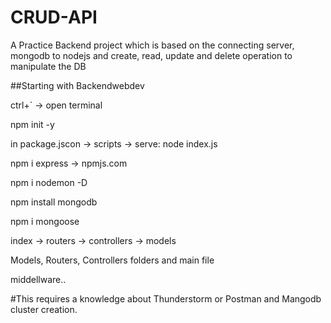 # CRUD-API
A Practice Backend project which is based on the connecting server, mongodb to nodejs and create, read,  update and delete operation to manipulate the DB

##Starting with Backendwebdev

ctrl+` -> open terminal

npm init -y

in package.jscon -> scripts -> serve: node index.js

npm i express -> npmjs.com

npm i nodemon -D

npm install mongodb

npm i mongoose

index -> routers -> controllers -> models

Models, Routers, Controllers folders and main file

middellware..

#This requires a knowledge about Thunderstorm or Postman and Mangodb cluster creation.
